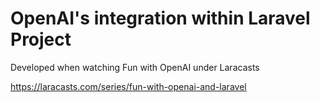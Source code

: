 # OpenAI's integration within Laravel Project

Developed when watching Fun with OpenAI under Laracasts

https://laracasts.com/series/fun-with-openai-and-laravel


